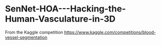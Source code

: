 # SenNet-HOA---Hacking-the-Human-Vasculature-in-3D

From the Kaggle competition https://www.kaggle.com/competitions/blood-vessel-segmentation
